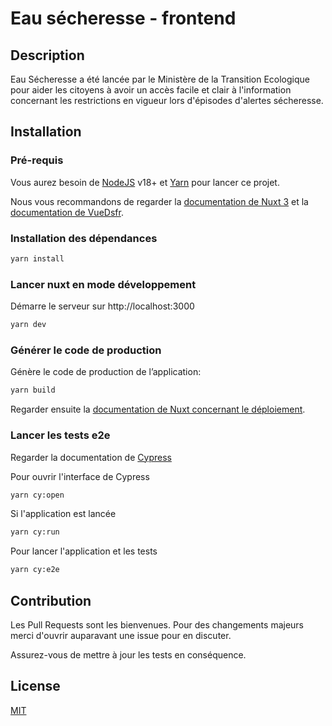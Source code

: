 # Eau sécheresse - frontend

## Description

Eau Sécheresse a été lancée par le Ministère de la Transition Ecologique pour aider les citoyens à avoir un accès facile et clair à
l'information concernant les restrictions en vigueur lors d'épisodes d'alertes sécheresse.

## Installation

### Pré-requis

Vous aurez besoin de [NodeJS](https://nodejs.org/) v18+ et [Yarn](https://yarnpkg.com/) pour lancer ce projet.

Nous vous recommandons de regarder la [documentation de Nuxt 3](https://v3.nuxtjs.org)
et la [documentation de VueDsfr](https://vue-dsfr.netlify.app).

### Installation des dépendances

```bash
yarn install
```

### Lancer nuxt en mode développement

Démarre le serveur sur http://localhost:3000

```bash
yarn dev
```

### Générer le code de production

Génère le code de production de l’application:

```bash
yarn build
```

Regarder ensuite la [documentation de Nuxt concernant le déploiement](https://v3.nuxtjs.org/docs/deployment).

### Lancer les tests e2e

Regarder la documentation de [Cypress](https://www.cypress.io/)

Pour ouvrir l'interface de Cypress

```bash
yarn cy:open
```

Si l'application est lancée

```bash
yarn cy:run
```

Pour lancer l'application et les tests

```bash
yarn cy:e2e
```

## Contribution

Les Pull Requests sont les bienvenues. Pour des changements majeurs merci d'ouvrir auparavant une issue pour en discuter.

Assurez-vous de mettre à jour les tests en conséquence.

## License

[MIT](https://choosealicense.com/licenses/mit/)